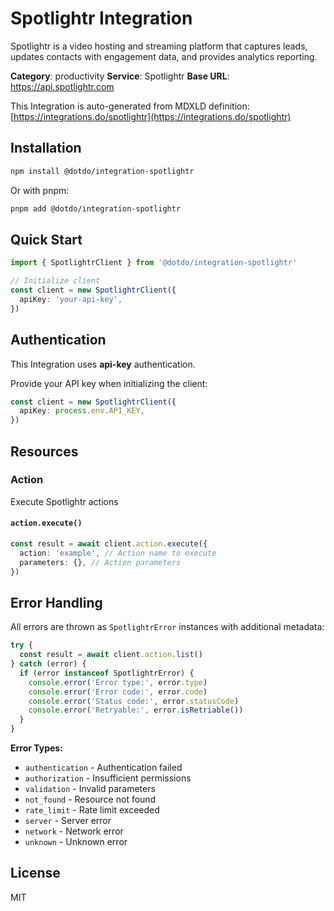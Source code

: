 # Spotlightr Integration

Spotlightr is a video hosting and streaming platform that captures leads, updates contacts with engagement data, and provides analytics reporting.

**Category**: productivity
**Service**: Spotlightr
**Base URL**: https://api.spotlightr.com

This Integration is auto-generated from MDXLD definition: [https://integrations.do/spotlightr](https://integrations.do/spotlightr)

## Installation

```bash
npm install @dotdo/integration-spotlightr
```

Or with pnpm:

```bash
pnpm add @dotdo/integration-spotlightr
```

## Quick Start

```typescript
import { SpotlightrClient } from '@dotdo/integration-spotlightr'

// Initialize client
const client = new SpotlightrClient({
  apiKey: 'your-api-key',
})
```

## Authentication

This Integration uses **api-key** authentication.

Provide your API key when initializing the client:

```typescript
const client = new SpotlightrClient({
  apiKey: process.env.API_KEY,
})
```

## Resources

### Action

Execute Spotlightr actions

#### `action.execute()`

```typescript
const result = await client.action.execute({
  action: 'example', // Action name to execute
  parameters: {}, // Action parameters
})
```

## Error Handling

All errors are thrown as `SpotlightrError` instances with additional metadata:

```typescript
try {
  const result = await client.action.list()
} catch (error) {
  if (error instanceof SpotlightrError) {
    console.error('Error type:', error.type)
    console.error('Error code:', error.code)
    console.error('Status code:', error.statusCode)
    console.error('Retryable:', error.isRetriable())
  }
}
```

**Error Types:**

- `authentication` - Authentication failed
- `authorization` - Insufficient permissions
- `validation` - Invalid parameters
- `not_found` - Resource not found
- `rate_limit` - Rate limit exceeded
- `server` - Server error
- `network` - Network error
- `unknown` - Unknown error

## License

MIT
